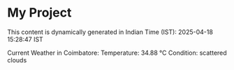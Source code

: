 # My Project

This content is dynamically generated in Indian Time (IST): 2025-04-18 15:28:47 IST


Current Weather in Coimbatore:
Temperature: 34.88 °C
Condition: scattered clouds
